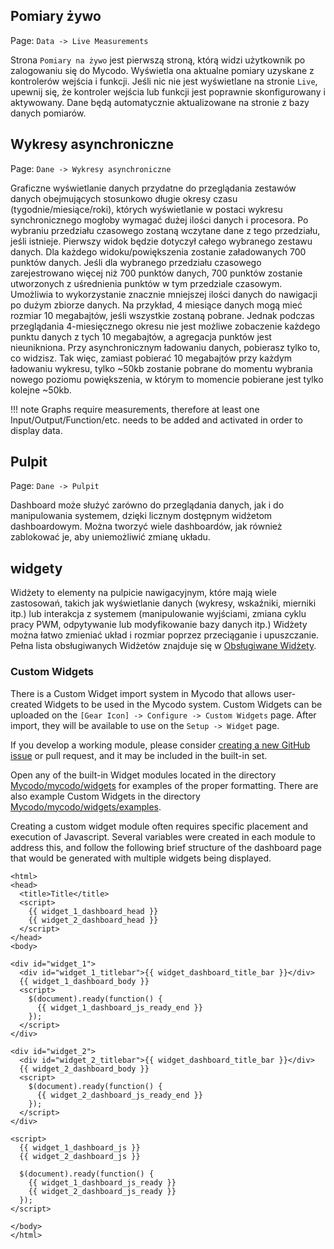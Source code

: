 ## Pomiary żywo

Page\: `Data -> Live Measurements`

Strona `Pomiary na żywo` jest pierwszą stroną, którą widzi użytkownik po zalogowaniu się do Mycodo. Wyświetla ona aktualne pomiary uzyskane z kontrolerów wejścia i funkcji. Jeśli nic nie jest wyświetlane na stronie `Live`, upewnij się, że kontroler wejścia lub funkcji jest poprawnie skonfigurowany i aktywowany. Dane będą automatycznie aktualizowane na stronie z bazy danych pomiarów.

## Wykresy asynchroniczne

Page\: `Dane -> Wykresy asynchroniczne`

Graficzne wyświetlanie danych przydatne do przeglądania zestawów danych obejmujących stosunkowo długie okresy czasu (tygodnie/miesiące/roki), których wyświetlanie w postaci wykresu synchronicznego mogłoby wymagać dużej ilości danych i procesora. Po wybraniu przedziału czasowego zostaną wczytane dane z tego przedziału, jeśli istnieje. Pierwszy widok będzie dotyczył całego wybranego zestawu danych. Dla każdego widoku/powiększenia zostanie załadowanych 700 punktów danych. Jeśli dla wybranego przedziału czasowego zarejestrowano więcej niż 700 punktów danych, 700 punktów zostanie utworzonych z uśrednienia punktów w tym przedziale czasowym. Umożliwia to wykorzystanie znacznie mniejszej ilości danych do nawigacji po dużym zbiorze danych. Na przykład, 4 miesiące danych mogą mieć rozmiar 10 megabajtów, jeśli wszystkie zostaną pobrane. Jednak podczas przeglądania 4-miesięcznego okresu nie jest możliwe zobaczenie każdego punktu danych z tych 10 megabajtów, a agregacja punktów jest nieunikniona. Przy asynchronicznym ładowaniu danych, pobierasz tylko to, co widzisz. Tak więc, zamiast pobierać 10 megabajtów przy każdym ładowaniu wykresu, tylko ~50kb zostanie pobrane do momentu wybrania nowego poziomu powiększenia, w którym to momencie pobierane jest tylko kolejne ~50kb.

!!! note
    Graphs require measurements, therefore at least one Input/Output/Function/etc. needs to be added and activated in order to display data.

## Pulpit

Page\: `Dane -> Pulpit`

Dashboard może służyć zarówno do przeglądania danych, jak i do manipulowania systemem, dzięki licznym dostępnym widżetom dashboardowym. Można tworzyć wiele dashboardów, jak również zablokować je, aby uniemożliwić zmianę układu.

## widgety

Widżety to elementy na pulpicie nawigacyjnym, które mają wiele zastosowań, takich jak wyświetlanie danych (wykresy, wskaźniki, mierniki itp.) lub interakcja z systemem (manipulowanie wyjściami, zmiana cyklu pracy PWM, odpytywanie lub modyfikowanie bazy danych itp.) Widżety można łatwo zmieniać układ i rozmiar poprzez przeciąganie i upuszczanie. Pełna lista obsługiwanych Widżetów znajduje się w [Obsługiwane Widżety](Obsługiwane-Widżety.md).

### Custom Widgets

There is a Custom Widget import system in Mycodo that allows user-created Widgets to be used in the Mycodo system. Custom Widgets can be uploaded on the `[Gear Icon] -> Configure -> Custom Widgets` page. After import, they will be available to use on the `Setup -> Widget` page.

If you develop a working module, please consider [creating a new GitHub issue](https://github.com/kizniche/Mycodo/issues/new?assignees=&labels=&template=feature-request.md&title=New%20Module) or pull request, and it may be included in the built-in set.

Open any of the built-in Widget modules located in the directory [Mycodo/mycodo/widgets](https://github.com/kizniche/Mycodo/tree/master/mycodo/widgets/) for examples of the proper formatting. There are also example Custom Widgets in the directory [Mycodo/mycodo/widgets/examples](https://github.com/kizniche/Mycodo/tree/master/mycodo/widgets/examples).

Creating a custom widget module often requires specific placement and execution of Javascript. Several variables were created in each module to address this, and follow the following brief structure of the dashboard page that would be generated with multiple widgets being displayed.

```angular2html
<html>
<head>
  <title>Title</title>
  <script>
    {{ widget_1_dashboard_head }}
    {{ widget_2_dashboard_head }}
  </script>
</head>
<body>

<div id="widget_1">
  <div id="widget_1_titlebar">{{ widget_dashboard_title_bar }}</div>
  {{ widget_1_dashboard_body }}
  <script>
    $(document).ready(function() {
      {{ widget_1_dashboard_js_ready_end }}
    });
  </script>
</div>

<div id="widget_2">
  <div id="widget_2_titlebar">{{ widget_dashboard_title_bar }}</div>
  {{ widget_2_dashboard_body }}
  <script>
    $(document).ready(function() {
      {{ widget_2_dashboard_js_ready_end }}
    });
  </script>
</div>

<script>
  {{ widget_1_dashboard_js }}
  {{ widget_2_dashboard_js }}

  $(document).ready(function() {
    {{ widget_1_dashboard_js_ready }}
    {{ widget_2_dashboard_js_ready }}
  });
</script>

</body>
</html>
```
